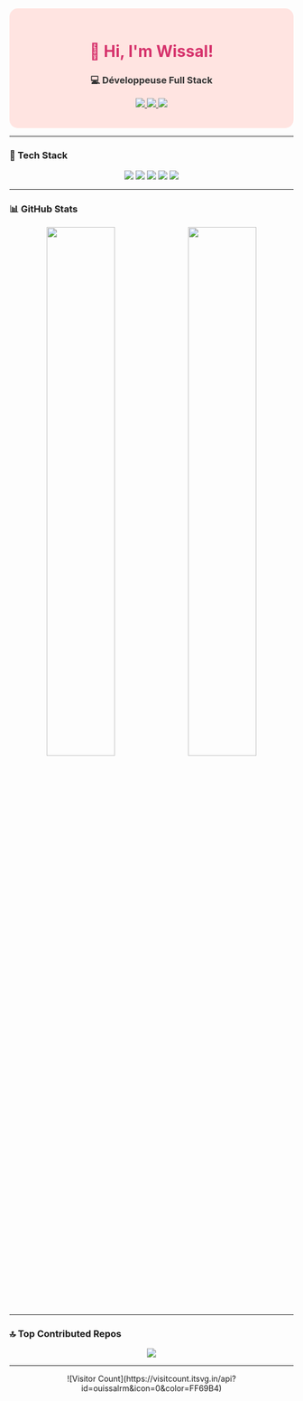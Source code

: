<div align="center" style="background-color:#ffe4e1; padding:20px; border-radius:15px;">

  <h1 style="color:#d6336c;">👋 Hi, I'm <b>Wissal!</b></h1>
  <h3 style="color:#333;">💻 Développeuse Full Stack</h3>

  <!-- Socials -->
  <p>
    <a href="https://www.linkedin.com/in/wissalkhrams/">
      <img src="https://img.shields.io/badge/LinkedIn-%230077B5.svg?logo=linkedin&logoColor=white&style=for-the-badge"/>
    </a>
    <a href="https://www.instagram.com/designagency2626/">
      <img src="https://img.shields.io/badge/Instagram-%23E4405F.svg?logo=instagram&logoColor=white&style=for-the-badge"/>
    </a>
    <a href="https://github.com/ouissalrm">
      <img src="https://img.shields.io/badge/GitHub-%2312100E.svg?logo=github&logoColor=white&style=for-the-badge"/>
    </a>
  </p>

</div>

---

### 🌈 Tech Stack
<div align="center">
  <img src="https://img.shields.io/badge/JavaScript-%23F7DF1E.svg?style=for-the-badge&logo=javascript&logoColor=black"/>
  <img src="https://img.shields.io/badge/PHP-%23777BB4.svg?style=for-the-badge&logo=php&logoColor=white"/>
  <img src="https://img.shields.io/badge/Python-3670A0?style=for-the-badge&logo=python&logoColor=ffdd54"/>
  <img src="https://img.shields.io/badge/React-%2361DAFB.svg?style=for-the-badge&logo=react&logoColor=black"/>
  <img src="https://img.shields.io/badge/Laravel-%23FF2D20.svg?style=for-the-badge&logo=laravel&logoColor=white"/>
</div>

---

### 📊 GitHub Stats
<div align="center">
  <img src="https://github-readme-stats.vercel.app/api?username=ouissalrm&theme=tokyonight&show_icons=true" width="49%"/>
  <img src="https://nirzak-streak-stats.vercel.app/?user=ouissalrm&theme=tokyonight&hide_border=false&background=FFC0CB" width="49%"/>
</div>

---

### 🔝 Top Contributed Repos
<div align="center">
  <img src="https://github-contributor-stats.vercel.app/api?username=ouissalrm&limit=5&theme=tokyonight"/>
</div>

---

<div align="center">
  ![Visitor Count](https://visitcount.itsvg.in/api?id=ouissalrm&icon=0&color=FF69B4)
</div>
